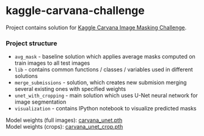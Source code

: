 # kaggle-carvana-challenge
Project contains solution for [Kaggle Carvana Image Masking Challenge](https://www.kaggle.com/c/carvana-image-masking-challenge).

### Project structure

 - `avg_mask` - baseline solution which applies average masks computed on train images to all test images
 - `lib` - contains common functions / classes / variables used in different solutions
 - `merge_submissions` - solution, which creates new submision merging several existing ones with specified weights
 - `unet_with_cropping` - main solution which uses U-Net neural network for image segmentation
 - `visualization` - contains IPython notebook to visualize predicted masks

Model weights (full images): [carvana_unet.pth](https://yadi.sk/d/LPFECcmF3LtUa9)  
Model weights (crops): [carvana_unet_crop.pth](https://yadi.sk/d/7tudaI0Q3P8cfj)

